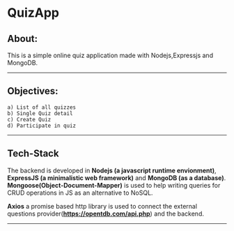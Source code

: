 # QuizApp

## About:
This is a simple online quiz application made with Nodejs,Expressjs and MongoDB.

---
## Objectives:

    a) List of all quizzes
    b) Single Quiz detail
    c) Create Quiz
    d) Participate in quiz

---
## Tech-Stack


The backend is developed in **Nodejs (a javascript runtime envionment)**,  **ExpressJS (a minimalistic web framework)** and **MongoDB (as a database)**.  
**Mongoose(Object-Document-Mapper)** is used to help writing queries for CRUD operations in JS as an alternative to NoSQL.  

**Axios** a promise based http library is used to connect the external questions provider(**https://opentdb.com/api.php**) and the backend.

---

